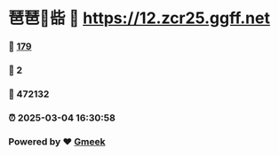 # 琶琶🔭啙 :link: https://12.zcr25.ggff.net 
### :page_facing_up: [179](https://12.zcr25.ggff.net/tag.html) 
### :speech_balloon: 2 
### :hibiscus: 472132 
### :alarm_clock: 2025-03-04 16:30:58 
### Powered by :heart: [Gmeek](https://github.com/Meekdai/Gmeek)
